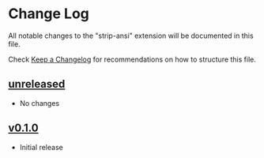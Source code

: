 # Change Log

All notable changes to the "strip-ansi" extension will be documented in this file.

Check [Keep a Changelog](http://keepachangelog.com/) for recommendations on how to
structure this file.

## [unreleased]

- No changes

## [v0.1.0]

- Initial release

[unreleased]: https://github.com/tetarchus/strip-ansi/compare/v0.1.0...HEAD
[v0.1.0]: https://github.com/tetarchus/strip-ansi/releases/tag/v0.0.1
